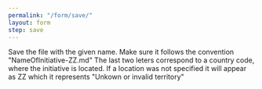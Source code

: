 ```yaml
---
permalink: "/form/save/"
layout: form
step: save
---
```


Save the file with the given name.
Make sure it follows the convention "NameOfInitiative-ZZ.md"
The last two leters correspond to a country code, where the initiative is located.
If a location was not specified it will appear as ZZ which it represents "Unkown or invalid territory"
